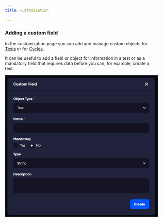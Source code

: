 ```yaml
---
title: Customization

---
```


### Adding a custom field

In the customization page you can add and manage custom objects for [Tests](/tests) or for [Cycles](/cycles).

It can be useful to add a field or object for information in a test or as a mandatory field that requires data before you can, for example, create a test.

![img_4.png](admin_img/img_4.png)
